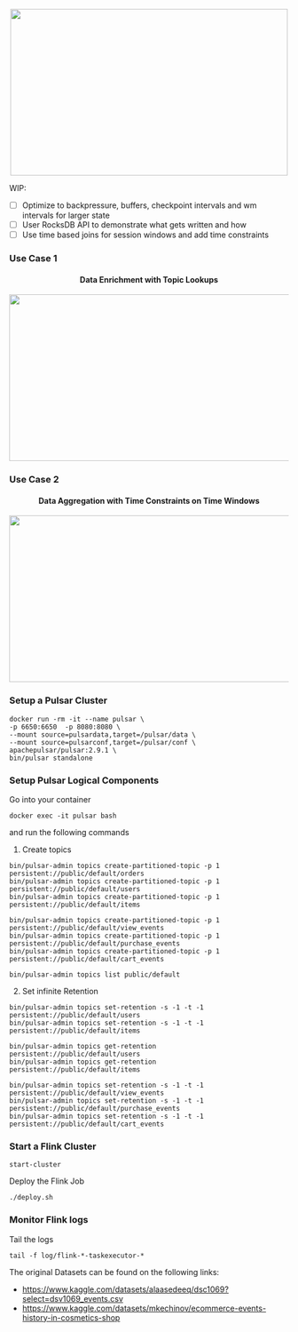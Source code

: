 <p align="center">
    <img src="images/pf1.png" width="500" height="300">
</p>


WIP:
- [ ] Optimize to backpressure, buffers, checkpoint intervals and wm intervals for larger state 
- [ ] User RocksDB API to demonstrate what gets written and how
- [ ] Use time based joins for session windows and add time constraints

### Use Case 1
 <h4 align="center">Data Enrichment with Topic Lookups</h4>


<p align="center">
    <img src="images/pf2.png" width="800" height="300">
</p>

### Use Case 2 
<h4 align="center">Data Aggregation with Time Constraints on Time Windows</h4>


<p align="center">
    <img src="images/pf3.png" width="800" height="300">
</p>

### Setup a Pulsar Cluster

```shell
docker run -rm -it --name pulsar \
-p 6650:6650  -p 8080:8080 \
--mount source=pulsardata,target=/pulsar/data \
--mount source=pulsarconf,target=/pulsar/conf \
apachepulsar/pulsar:2.9.1 \
bin/pulsar standalone
```

### Setup Pulsar Logical Components
Go into your container
```shell
docker exec -it pulsar bash
```

and run the following commands
1. Create topics
```shell
bin/pulsar-admin topics create-partitioned-topic -p 1 persistent://public/default/orders
bin/pulsar-admin topics create-partitioned-topic -p 1 persistent://public/default/users
bin/pulsar-admin topics create-partitioned-topic -p 1 persistent://public/default/items

bin/pulsar-admin topics create-partitioned-topic -p 1 persistent://public/default/view_events
bin/pulsar-admin topics create-partitioned-topic -p 1 persistent://public/default/purchase_events
bin/pulsar-admin topics create-partitioned-topic -p 1 persistent://public/default/cart_events

bin/pulsar-admin topics list public/default
```

2. Set infinite Retention
```shell
bin/pulsar-admin topics set-retention -s -1 -t -1 persistent://public/default/users
bin/pulsar-admin topics set-retention -s -1 -t -1 persistent://public/default/items

bin/pulsar-admin topics get-retention persistent://public/default/users
bin/pulsar-admin topics get-retention persistent://public/default/items

bin/pulsar-admin topics set-retention -s -1 -t -1 persistent://public/default/view_events
bin/pulsar-admin topics set-retention -s -1 -t -1 persistent://public/default/purchase_events
bin/pulsar-admin topics set-retention -s -1 -t -1 persistent://public/default/cart_events

```

### Start a Flink Cluster
```shell
start-cluster
```

Deploy the Flink Job
```shell
./deploy.sh
```

### Monitor Flink logs
Tail the logs
```shell
tail -f log/flink-*-taskexecutor-*
```

The original Datasets can be found on the following links:
- https://www.kaggle.com/datasets/alaasedeeq/dsc1069?select=dsv1069_events.csv
- https://www.kaggle.com/datasets/mkechinov/ecommerce-events-history-in-cosmetics-shop
